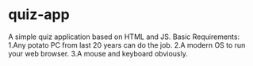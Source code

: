 # quiz-app
A simple quiz application based on HTML and JS.
Basic Requirements:
1.Any potato PC from last 20 years can do the job.
2.A modern OS to run your web browser.
3.A mouse and keyboard obviously.
